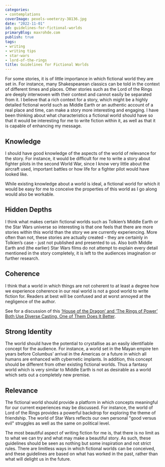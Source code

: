 ```yaml
---
categories:
- contemplations
coverImage: pexels-veeterzy-38136.jpg
date: "2022-11-01"
id: guidelines-for-fictional-worlds
primaryBlog: maxrohde.com
publish: true
tags:
- writing
- writing tips
- star-wars
- lord-of-the-rings
title: Guidelines for Fictional Worlds
---
```


For some stories, it is of little importance in which fictional world they are set in. For instance, many Shakespearean classics can be told in the context of different times and places. Other stories such as the Lord of the Rings are deeply interwoven with their context and cannot easily be separated from it. I believe that a rich context for a story, which might be a highly detailed fictional world such as Middle Earth or an authentic account of a real place and time, can make a story more interesting and engaging. I have been thinking about what characteristics a fictional world should have so that it would be interesting for me to write fiction within it, as well as that it is capable of enhancing my message.

## Knowledge

I should have good knowledge of the aspects of the world of relevance for the story. For instance, it would be difficult for me to write a story about fighter pilots in the second World War, since I know very little about the aircraft used, important battles or how life for a fighter pilot would have looked like.

While existing knowledge about a world is ideal, a fictional world for which it would be easy for me to conceive the properties of this world as I go along would also be workable.

## Hidden Depths

I think what makes certain fictional worlds such as Tolkien’s Middle Earth or the Star Wars universe so interesting is that one feels that there are more stories within this world than the story we are currently experiencing. More often than not, these stories are actually created - they are certainly in Tolkien’s case - just not published and presented to us. Also both Middle Earth and (the earlier) Star Wars films do not attempt to explain every detail mentioned in the story completely, it is left to the audiences imagination or further research.

## Coherence

I think that a world in which things are not coherent to at least a degree how we experience coherence in our real world is not a good world to write fiction for. Readers at best will be confused and at worst annoyed at the negligence of the author.

See for a discussion of this [‘House of the Dragon’ and ‘The Rings of Power’ Both Use Diverse Casting. One of Them Does It Better](https://www.nytimes.com/2022/10/28/opinion/rings-dragon.html).

## Strong Identity

The world should have the potential to crystallise as an easily identifiable concept for the audience. For instance, a world set in the Mayan empire ten years before Columbus’ arrival in the Americas or a future in which all humans are enhanced with cybernetic implants. In addition, this concept should be different from other existing fictional worlds. Thus a fantasy world which is very similar to Middle Earth is not as desirable as a world which sets out a completely new premise.

## Relevance

The fictional world should provide a platform in which concepts meaningful for our current experiences may be discussed. For instance, the world of Lord of the Rings provides a powerful backdrop for exploring the theme of friendship. The world of Star Wars reflects our own personal "good versus evil" struggles as well as the same on political level.

The most beautiful aspect of writing fiction for me is, that there is no limit as to what we can try and what may make a beautiful story. As such, these guidelines should be seen as nothing but some inspiration and not strict rules. There are limitless ways in which fictional worlds can be conceived, and these guidelines are based on what has worked in the past, rather than what will delight us in the future.